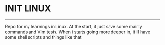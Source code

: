# INIT LINUX
---
Repo for my learnings in Linux. At the start, it just save some mainly commands and Vim tests. When i starts going more deeper in, it ill have some shell scripts and things like that. 
